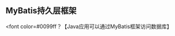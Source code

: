 ## MyBatis持久层框架

<font color=#0099ff？【Java应用可以通过MyBatis框架访问数据库】

<!--stackedit_data:
eyJoaXN0b3J5IjpbNjcyNTEwMTUxXX0=
-->